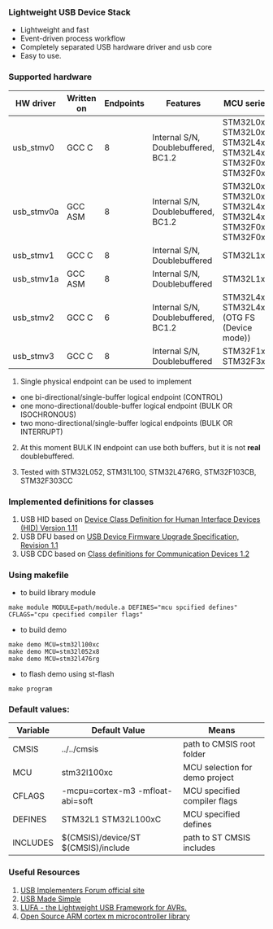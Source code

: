 ### Lightweight USB Device Stack ###

+ Lightweight and fast
+ Event-driven process workflow
+ Completely separated USB hardware driver and usb core
+ Easy to use.

### Supported hardware ###

| HW driver  | Written on | Endpoints |                     Features | MCU series |
|------------|------------|-----------|------------------------------|------------|
| usb_stmv0  | GCC C      | 8         | Internal S/N, Doublebuffered, BC1.2 | STM32L0x2 STM32L0x3 STM32L4x2 STM32L4x3 STM32F0x2 STM32F0x8 |
| usb_stmv0a | GCC ASM    | 8         | Internal S/N, Doublebuffered, BC1.2 | STM32L0x2 STM32L0x3 STM32L4x2 STM32L4x3 STM32F0x2 STM32F0x8 |
| usb_stmv1  | GCC C      | 8         | Internal S/N, Doublebuffered | STM32L1xx  |
| usb_stmv1a | GCC ASM    | 8         | Internal S/N, Doublebuffered | STM32L1xx  |
| usb_stmv2  | GCC C      | 6         | Internal S/N, Doublebuffered, BC1.2 | STM32L4x5 STM32L4x6 (OTG FS (Device mode)) |
| usb_stmv3  | GCC C      | 8         | Internal S/N, Doublebuffered | STM32F1xx STM32F3xx  |

1. Single physical endpoint can be used to implement
  + one bi-directional/single-buffer logical endpoint (CONTROL)
  + one mono-directional/double-buffer logical endpoint (BULK OR ISOCHRONOUS)
  + two mono-directional/single-buffer logical endpoints (BULK OR INTERRUPT)

2. At this moment BULK IN endpoint can use both buffers, but it is not **real** doublebuffered.

3. Tested with STM32L052, STM31L100, STM32L476RG, STM32F103CB, STM32F303CC

### Implemented definitions for classes ###
1. USB HID based on [Device Class Definition for Human Interface Devices (HID) Version 1.11](http://www.usb.org/developers/hidpage/HID1_11.pdf)
2. USB DFU based on [USB Device Firmware Upgrade Specification, Revision 1.1](http://www.usb.org/developers/docs/devclass_docs/DFU_1.1.pdf)
3. USB CDC based on [Class definitions for Communication Devices 1.2](http://www.usb.org/developers/docs/devclass_docs/CDC1.2_WMC1.1_012011.zip)

### Using makefile ###
+ to build library module
```
make module MODULE=path/module.a DEFINES="mcu spcified defines" CFLAGS="cpu cpecified compiler flags"
```
+ to build demo
```
make demo MCU=stm32l100xc
make demo MCU=stm32l052x8
make demo MCU=stm32l476rg
```
+ to flash demo using st-flash
```
make program
```

### Default values: ###
| Variable | Default Value                       | Means                         |
|----------|-------------------------------------|-------------------------------|
| CMSIS    | ../../cmsis                         | path to CMSIS root folder     |
| MCU      | stm32l100xc                         | MCU selection for demo project|
| CFLAGS   | -mcpu=cortex-m3 -mfloat-abi=soft    | MCU specified compiler flags  |
| DEFINES  | STM32L1 STM32L100xC                 | MCU specified defines         |
| INCLUDES | $(CMSIS)/device/ST $(CMSIS)/include | path to ST CMSIS includes     |

### Useful Resources ###
1. [USB Implementers Forum official site](http://www.usb.org/home)
2. [USB Made Simple](http://www.usbmadesimple.co.uk/)
3. [LUFA - the Lightweight USB Framework for AVRs.](https://github.com/abcminiuser/lufa)
4. [Open Source ARM cortex m microcontroller library](https://github.com/libopencm3/libopencm3)
